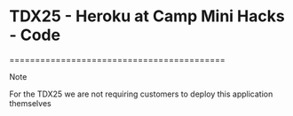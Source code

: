 # TDX25 - Heroku at Camp Mini Hacks - Code
==========================================

> [!NOTE]
> For the TDX25 we are not requiring customers to deploy this application themselves
